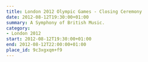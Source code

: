 ```yaml
---
title: London 2012 Olympic Games - Closing Ceremony
date: 2012-08-12T19:30:00+01:00
summary: A Symphony of British Music.
category:
- London 2012
start: 2012-08-12T19:30:00+01:00
end: 2012-08-12T22:00:00+01:00
place_id: 9c3xgxqm+f9
---
```


